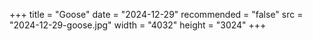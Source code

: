 +++
title = "Goose"
date = "2024-12-29"
recommended = "false"
src = "2024-12-29-goose.jpg"
width = "4032"
height = "3024"
+++